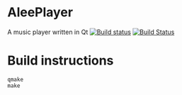 # AleePlayer
A music player written in Qt
[![Build status](https://ci.appveyor.com/api/projects/status/6ifpgxms79l4q0u2?svg=true)](https://ci.appveyor.com/project/Alee14/aleeplayer) [![Build Status](https://travis-ci.org/aleeproductions/AleePlayer.svg?branch=master)](https://travis-ci.org/aleeproductions/AleePlayer)

# Build instructions
```
qmake
make
```
